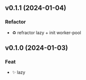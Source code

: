 ## v0.1.1 (2024-01-04)

### Refactor

- ♻️ refractor lazy + init worker-pool

## v0.1.0 (2024-01-03)

### Feat

- ✨ lazy
